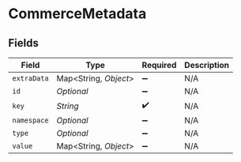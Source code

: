 # CommerceMetadata


## Fields

| Field                 | Type                  | Required              | Description           |
| --------------------- | --------------------- | --------------------- | --------------------- |
| `extraData`           | Map<String, *Object*> | :heavy_minus_sign:    | N/A                   |
| `id`                  | *Optional<String>*    | :heavy_minus_sign:    | N/A                   |
| `key`                 | *String*              | :heavy_check_mark:    | N/A                   |
| `namespace`           | *Optional<String>*    | :heavy_minus_sign:    | N/A                   |
| `type`                | *Optional<String>*    | :heavy_minus_sign:    | N/A                   |
| `value`               | Map<String, *Object*> | :heavy_minus_sign:    | N/A                   |